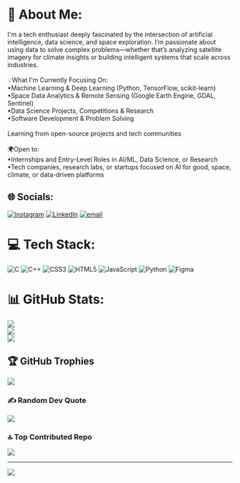# 💫 About Me:
I'm a tech enthusiast deeply fascinated by the intersection of artificial intelligence, data science, and space exploration. I’m passionate about using data to solve complex problems—whether that’s analyzing satellite imagery for climate insights or building intelligent systems that scale across industries.<br><br>💡What I'm Currently Focusing On:<br>•Machine Learning & Deep Learning (Python, TensorFlow, scikit-learn)<br>•Space Data Analytics & Remote Sensing (Google Earth Engine, GDAL, Sentinel)<br>•Data Science Projects, Competitions & Research<br>•Software Development & Problem Solving<br><br>Learning from open-source projects and tech communities<br><br>🌍Open to:<br>•Internships and Entry-Level Roles in AI/ML, Data Science, or Research<br>•Tech companies, research labs, or startups focused on AI for good, space, climate, or data-driven platforms


## 🌐 Socials:
[![Instagram](https://img.shields.io/badge/Instagram-%23E4405F.svg?logo=Instagram&logoColor=white)](https://instagram.com/somesh_otari_05) [![LinkedIn](https://img.shields.io/badge/LinkedIn-%230077B5.svg?logo=linkedin&logoColor=white)](https://linkedin.com/in/someshotari) [![email](https://img.shields.io/badge/Email-D14836?logo=gmail&logoColor=white)](mailto:someshotari246@gmail.com) 

# 💻 Tech Stack:
![C](https://img.shields.io/badge/c-%2300599C.svg?style=for-the-badge&logo=c&logoColor=white) ![C++](https://img.shields.io/badge/c++-%2300599C.svg?style=for-the-badge&logo=c%2B%2B&logoColor=white) ![CSS3](https://img.shields.io/badge/css3-%231572B6.svg?style=for-the-badge&logo=css3&logoColor=white) ![HTML5](https://img.shields.io/badge/html5-%23E34F26.svg?style=for-the-badge&logo=html5&logoColor=white) ![JavaScript](https://img.shields.io/badge/javascript-%23323330.svg?style=for-the-badge&logo=javascript&logoColor=%23F7DF1E) ![Python](https://img.shields.io/badge/python-3670A0?style=for-the-badge&logo=python&logoColor=ffdd54) ![Figma](https://img.shields.io/badge/figma-%23F24E1E.svg?style=for-the-badge&logo=figma&logoColor=white)
# 📊 GitHub Stats:
![](https://github-readme-stats.vercel.app/api?username=Somesh246-12&theme=transparent&hide_border=false&include_all_commits=false&count_private=false)<br/>
![](https://nirzak-streak-stats.vercel.app/?user=Somesh246-12&theme=transparent&hide_border=false)<br/>
![](https://github-readme-stats.vercel.app/api/top-langs/?username=Somesh246-12&theme=transparent&hide_border=false&include_all_commits=false&count_private=false&layout=compact)

## 🏆 GitHub Trophies
![](https://github-profile-trophy.vercel.app/?username=Somesh246-12&theme=radical&no-frame=false&no-bg=true&margin-w=4)

### ✍️ Random Dev Quote
![](https://quotes-github-readme.vercel.app/api?type=horizontal&theme=radical)

### 🔝 Top Contributed Repo
![](https://github-contributor-stats.vercel.app/api?username=Somesh246-12&limit=5&theme=dark&combine_all_yearly_contributions=true)

---
[![](https://visitcount.itsvg.in/api?id=Somesh246-12&icon=0&color=0)](https://visitcount.itsvg.in)

<!-- Proudly created with GPRM ( https://gprm.itsvg.in ) -->
